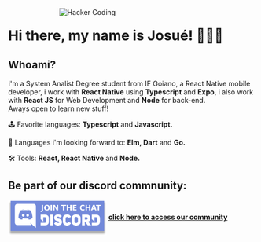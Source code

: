 <img src="https://github.com/JosueCesar/JosueCesar/blob/main/images/hacking.gif" min-width="400px" max-width="400px" width="400px" align="right" alt="Hacker Coding">

<div>
  <h1>Hi there, my name is Josué! 🙋🏻‍♂️</h1>

  <h2>Whoami?</h2>

  <p align="left">
    I'm a System Analist Degree student from IF Goiano, a React Native mobile developer, i work with
    <strong>React Native</strong> using <strong>Typescript</strong> and <strong>Expo</strong>, i also work with <strong>React JS</strong> for Web Development and <strong>Node</strong> for back-end.<br/>Aways open to learn new stuff!
    <br/>
  </p>

  <p align="left">
    🕹 </h3>Favorite languages:</h3> <strong>Typescript</strong> and <strong>Javascript.</strong>
  </p>

  <p align="left">
    🎯 </h3>Languages i'm looking forward to:</h3> <strong>Elm, Dart</strong> and <strong>Go.</strong>
  </p>

  <p align="left">
    🛠 </h3>Tools:</h3> <strong>React, React Native</strong> and <strong>Node.</strong>
  </p>
</div>

<div align="left">
  <h2>Be part of our discord commnunity:</h2>

  <img src="https://github.com/JosueCesar/JosueCesar/blob/main/images/discord_badge.png" min-width="200px" max-width="200px" width="200px" align="center" alt="discord badge">

  <a href="http://discord.gg/qdRneg87Br">
    <strong>click here to access our community</strong>
  </a>
</div>
